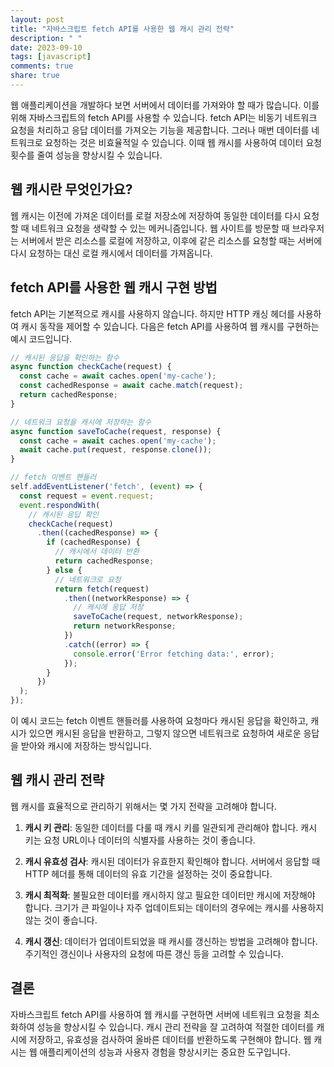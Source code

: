 ```yaml
---
layout: post
title: "자바스크립트 fetch API를 사용한 웹 캐시 관리 전략"
description: " "
date: 2023-09-10
tags: [javascript]
comments: true
share: true
---
```


웹 애플리케이션을 개발하다 보면 서버에서 데이터를 가져와야 할 때가 많습니다. 이를 위해 자바스크립트의 fetch API를 사용할 수 있습니다. fetch API는 비동기 네트워크 요청을 처리하고 응답 데이터를 가져오는 기능을 제공합니다. 그러나 매번 데이터를 네트워크로 요청하는 것은 비효율적일 수 있습니다. 이때 웹 캐시를 사용하여 데이터 요청 횟수를 줄여 성능을 향상시킬 수 있습니다.

## 웹 캐시란 무엇인가요?

웹 캐시는 이전에 가져온 데이터를 로컬 저장소에 저장하여 동일한 데이터를 다시 요청할 때 네트워크 요청을 생략할 수 있는 메커니즘입니다. 웹 사이트를 방문할 때 브라우저는 서버에서 받은 리소스를 로컬에 저장하고, 이후에 같은 리소스를 요청할 때는 서버에 다시 요청하는 대신 로컬 캐시에서 데이터를 가져옵니다.

## fetch API를 사용한 웹 캐시 구현 방법

fetch API는 기본적으로 캐시를 사용하지 않습니다. 하지만 HTTP 캐싱 헤더를 사용하여 캐시 동작을 제어할 수 있습니다. 다음은 fetch API를 사용하여 웹 캐시를 구현하는 예시 코드입니다.

```javascript
// 캐시된 응답을 확인하는 함수
async function checkCache(request) {
  const cache = await caches.open('my-cache');
  const cachedResponse = await cache.match(request);
  return cachedResponse;
}

// 네트워크 요청을 캐시에 저장하는 함수
async function saveToCache(request, response) {
  const cache = await caches.open('my-cache');
  await cache.put(request, response.clone());
}

// fetch 이벤트 핸들러
self.addEventListener('fetch', (event) => {
  const request = event.request;
  event.respondWith(
    // 캐시된 응답 확인
    checkCache(request)
      .then((cachedResponse) => {
        if (cachedResponse) {
          // 캐시에서 데이터 반환
          return cachedResponse;
        } else {
          // 네트워크로 요청
          return fetch(request)
            .then((networkResponse) => {
              // 캐시에 응답 저장
              saveToCache(request, networkResponse);
              return networkResponse;
            })
            .catch((error) => {
              console.error('Error fetching data:', error);
            });
        }
      })
  );
});
```

이 예시 코드는 fetch 이벤트 핸들러를 사용하여 요청마다 캐시된 응답을 확인하고, 캐시가 있으면 캐시된 응답을 반환하고, 그렇지 않으면 네트워크로 요청하여 새로운 응답을 받아와 캐시에 저장하는 방식입니다.

## 웹 캐시 관리 전략

웹 캐시를 효율적으로 관리하기 위해서는 몇 가지 전략을 고려해야 합니다.

1. **캐시 키 관리**: 동일한 데이터를 다룰 때 캐시 키를 일관되게 관리해야 합니다. 캐시 키는 요청 URL이나 데이터의 식별자를 사용하는 것이 좋습니다.

2. **캐시 유효성 검사**: 캐시된 데이터가 유효한지 확인해야 합니다. 서버에서 응답할 때 HTTP 헤더를 통해 데이터의 유효 기간을 설정하는 것이 중요합니다.

3. **캐시 최적화**: 불필요한 데이터를 캐시하지 않고 필요한 데이터만 캐시에 저장해야 합니다. 크기가 큰 파일이나 자주 업데이트되는 데이터의 경우에는 캐시를 사용하지 않는 것이 좋습니다.

4. **캐시 갱신**: 데이터가 업데이트되었을 때 캐시를 갱신하는 방법을 고려해야 합니다. 주기적인 갱신이나 사용자의 요청에 따른 갱신 등을 고려할 수 있습니다.

## 결론

자바스크립트 fetch API를 사용하여 웹 캐시를 구현하면 서버에 네트워크 요청을 최소화하여 성능을 향상시킬 수 있습니다. 캐시 관리 전략을 잘 고려하여 적절한 데이터를 캐시에 저장하고, 유효성을 검사하여 올바른 데이터를 반환하도록 구현해야 합니다. 웹 캐시는 웹 애플리케이션의 성능과 사용자 경험을 향상시키는 중요한 도구입니다.